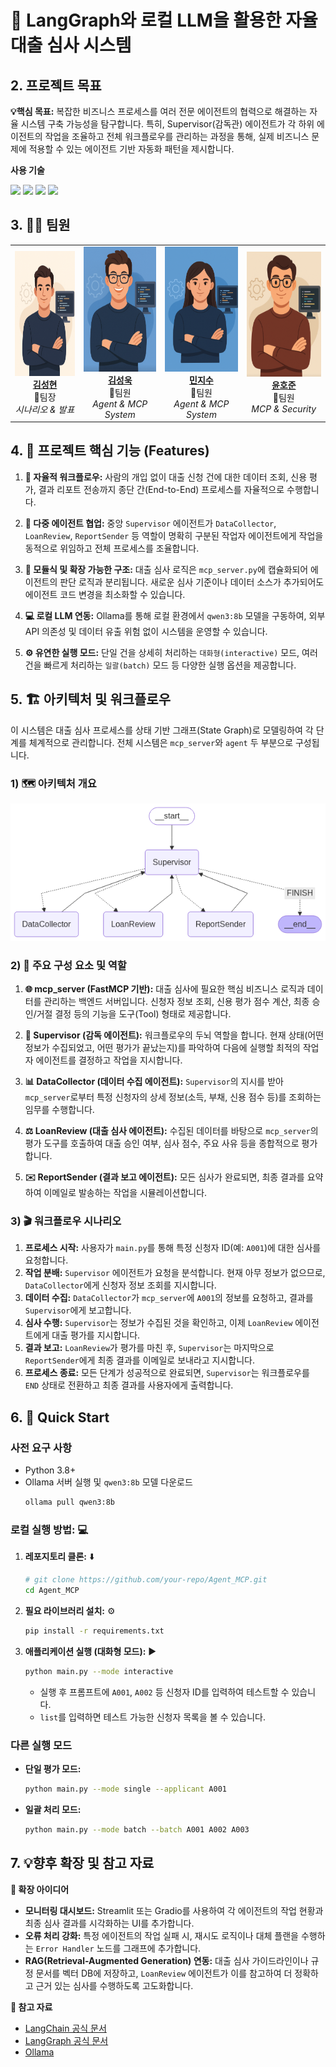 # 🚀 LangGraph와 로컬 LLM을 활용한 자율 대출 심사 시스템

## 2. 프로젝트 목표

**💡핵심 목표:** 복잡한 비즈니스 프로세스를 여러 전문 에이전트의 협력으로 해결하는 자율 시스템 구축 가능성을 탐구합니다. 특히, Supervisor(감독관) 에이전트가 각 하위 에이전트의 작업을 조율하고 전체 워크플로우를 관리하는 과정을 통해, 실제 비즈니스 문제에 적용할 수 있는 에이전트 기반 자동화 패턴을 제시합니다.
<br>

**사용 기술**

<img src="https://img.shields.io/badge/LangChain-009688?style=for-the-badge&logo=LangChain&logoColor=white"> <img src="https://img.shields.io/badge/LangGraph-009688?style=for-the-badge&logo=LangChain&logoColor=white"> <img src="https://img.shields.io/badge/Ollama-000000?style=for-the-badge&logo=Ollama&logoColor=white"> <img src="https://img.shields.io/badge/Python-3776AB?style=for-the-badge&logo=python&logoColor=white">

## 3. 🧑‍💻 팀원

<table align="center">
<tr>
<td align="center" width="200px">
<img src="./images/team/성현.png" width="150px" height="200px" alt="김성현"/>
<br/><b><a href="https://github.com/naisksh32" target="_blank">김성현</a></b><br/>🔸팀장<br/>
<i>시나리오 & 발표</i>
</td>
<td align="center" width="200px">
<img src="./images/team/성욱.png" width="150px" height="200px" alt="김성욱"/>
<br/><b><a href="https://github.com/kimsw99" target="_blank">김성욱</a></b><br/>🔸팀원<br/>
<i>Agent & MCP System</i>
</td>
<td align="center" width="200px">
<img src="./images/team/지수.png" width="150px" height="200px" alt="민지수"/>
<br/><b><a href="https://github.com/10mm-notebook" target="_blank">민지수</a></b><br/>🔸팀원<br/>
<i>Agent & MCP System</i>
</td>
<td align="center" width="200px">
<img src="./images/team/호준.png" width="150px" height="200px" alt="윤호준"/>
<br/><b><a href="https://github.com/dev-hojun-yoon" target="_blank">윤호준</a></b><br/>🔸팀원<br/>
<i>MCP & Security</i>
</td>
</tr>
</table>


## 4. 🎯 프로젝트 핵심 기능 (Features)

1.  **🧠 자율적 워크플로우:** 사람의 개입 없이 대출 신청 건에 대한 데이터 조회, 신용 평가, 결과 리포트 전송까지 종단 간(End-to-End) 프로세스를 자율적으로 수행합니다.

2.  **🤖 다중 에이전트 협업:** 중앙 `Supervisor` 에이전트가 `DataCollector`, `LoanReview`, `ReportSender` 등 역할이 명확히 구분된 작업자 에이전트에게 작업을 동적으로 위임하고 전체 프로세스를 조율합니다.

3.  **🧩 모듈식 및 확장 가능한 구조:** 대출 심사 로직은 `mcp_server.py`에 캡슐화되어 에이전트의 판단 로직과 분리됩니다. 새로운 심사 기준이나 데이터 소스가 추가되어도 에이전트 코드 변경을 최소화할 수 있습니다.

4.  **💻 로컬 LLM 연동:** Ollama를 통해 로컬 환경에서 `qwen3:8b` 모델을 구동하여, 외부 API 의존성 및 데이터 유출 위험 없이 시스템을 운영할 수 있습니다.

5.  **⚙️ 유연한 실행 모드:** 단일 건을 상세히 처리하는 `대화형(interactive)` 모드, 여러 건을 빠르게 처리하는 `일괄(batch)` 모드 등 다양한 실행 옵션을 제공합니다.

## 5. 🏗️ 아키텍처 및 워크플로우

이 시스템은 대출 심사 프로세스를 상태 기반 그래프(State Graph)로 모델링하여 각 단계를 체계적으로 관리합니다. 전체 시스템은 `mcp_server`와 `agent` 두 부분으로 구성됩니다.

### 1) 🗺️ 아키텍처 개요

![MLOps_diagram.png](workflow_agents.png)

### 2) 🧩 주요 구성 요소 및 역할

1.  **🌐 mcp_server (FastMCP 기반):**
    대출 심사에 필요한 핵심 비즈니스 로직과 데이터를 관리하는 백엔드 서버입니다. 신청자 정보 조회, 신용 평가 점수 계산, 최종 승인/거절 결정 등의 기능을 도구(Tool) 형태로 제공합니다.

2.  **🧠 Supervisor (감독 에이전트):**
    워크플로우의 두뇌 역할을 합니다. 현재 상태(어떤 정보가 수집되었고, 어떤 평가가 끝났는지)를 파악하여 다음에 실행할 최적의 작업자 에이전트를 결정하고 작업을 지시합니다.

3.  **📊 DataCollector (데이터 수집 에이전트):**
    `Supervisor`의 지시를 받아 `mcp_server`로부터 특정 신청자의 상세 정보(소득, 부채, 신용 점수 등)를 조회하는 임무를 수행합니다.

4.  **⚖️ LoanReview (대출 심사 에이전트):**
    수집된 데이터를 바탕으로 `mcp_server`의 평가 도구를 호출하여 대출 승인 여부, 심사 점수, 주요 사유 등을 종합적으로 평가합니다.

5.  **✉️ ReportSender (결과 보고 에이전트):**
    모든 심사가 완료되면, 최종 결과를 요약하여 이메일로 발송하는 작업을 시뮬레이션합니다.

### 3) 🎬 워크플로우 시나리오

1.  **프로세스 시작:**
    사용자가 `main.py`를 통해 특정 신청자 ID(예: `A001`)에 대한 심사를 요청합니다.
2.  **작업 분배:**
    `Supervisor` 에이전트가 요청을 분석합니다. 현재 아무 정보가 없으므로, `DataCollector`에게 신청자 정보 조회를 지시합니다.
3.  **데이터 수집:**
    `DataCollector`가 `mcp_server`에 `A001`의 정보를 요청하고, 결과를 `Supervisor`에게 보고합니다.
4.  **심사 수행:**
    `Supervisor`는 정보가 수집된 것을 확인하고, 이제 `LoanReview` 에이전트에게 대출 평가를 지시합니다.
5.  **결과 보고:**
    `LoanReview`가 평가를 마친 후, `Supervisor`는 마지막으로 `ReportSender`에게 최종 결과를 이메일로 보내라고 지시합니다.
6.  **프로세스 종료:**
    모든 단계가 성공적으로 완료되면, `Supervisor`는 워크플로우를 `END` 상태로 전환하고 최종 결과를 사용자에게 출력합니다.

## 6. 🚀 Quick Start

### 사전 요구 사항

- Python 3.8+
- Ollama 서버 실행 및 `qwen3:8b` 모델 다운로드
  ```bash
  ollama pull qwen3:8b
  ```

### 로컬 실행 방법: 💻

1.  **레포지토리 클론:** ⬇️
    ```bash
    # git clone https://github.com/your-repo/Agent_MCP.git
    cd Agent_MCP
    ```
2.  **필요 라이브러리 설치:** ⚙️
    ```bash
    pip install -r requirements.txt
    ```
3.  **애플리케이션 실행 (대화형 모드):** ▶️
    ```bash
    python main.py --mode interactive
    ```
    - 실행 후 프롬프트에 `A001`, `A002` 등 신청자 ID를 입력하여 테스트할 수 있습니다.
    - `list`를 입력하면 테스트 가능한 신청자 목록을 볼 수 있습니다.

### 다른 실행 모드

- **단일 평가 모드:**
  ```bash
  python main.py --mode single --applicant A001
  ```
- **일괄 처리 모드:**
  ```bash
  python main.py --mode batch --batch A001 A002 A003
  ```

## 7. 💡향후 확장 및 참고 자료

**🚀 확장 아이디어**

*   **모니터링 대시보드:** Streamlit 또는 Gradio를 사용하여 각 에이전트의 작업 현황과 최종 심사 결과를 시각화하는 UI를 추가합니다.
*   **오류 처리 강화:** 특정 에이전트의 작업 실패 시, 재시도 로직이나 대체 플랜을 수행하는 `Error Handler` 노드를 그래프에 추가합니다.
*   **RAG(Retrieval-Augmented Generation) 연동:** 대출 심사 가이드라인이나 규정 문서를 벡터 DB에 저장하고, `LoanReview` 에이전트가 이를 참고하여 더 정확하고 근거 있는 심사를 수행하도록 고도화합니다.

**📄 참고 자료**

*   [LangChain 공식 문서](https://python.langchain.com/)
*   [LangGraph 공식 문서](https://langchain-ai.github.io/langgraph/)
*   [Ollama](https://ollama.com/)
